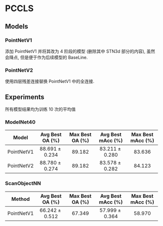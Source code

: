 # PCCLS

## Models

### PointNetV1

添加 PointNetV1 并将其改为 4 阶段的模型 (删除其中 STN3d 部分的内容), 虽然会降点, 但是便于作为后续模型的 BaseLine.

### PointNetV2

使用四层残差连接替换 PointNetV1 中的全连接.

## Experiments

所有模型结果均为训练 10 次的平均值

### ModelNet40

|   Model    |  Avg Best OA (\%)  | Max Best OA (\%) | Avg Best mAcc (\%) | Max Best mAcc (\%) |
| :--------: | :----------------: | :--------------: | :----------------: | :----------------: |
| PointNetV1 | $88.691 \pm 0.234$ |     $89.182$     | $83.211 \pm 0.280$ |      $83.636$      |
| PointNetV2 | $88.780 \pm 0.274$ |     $89.182$     | $83.578 \pm 0.282$ |      $84.123$      |


### ScanObjectNN

|   Method   |  Avg Best OA (\%)  | Max Best OA (\%) | Avg Best mAcc (\%) | Max Best mAcc (\%) |
| :--------: | :----------------: | :--------------: | :----------------: | :----------------: |
| PointNetV1 | $66.242 \pm 0.512$ |     $67.349$     | $57.999 \pm 0.364$ |      $58.970$      |